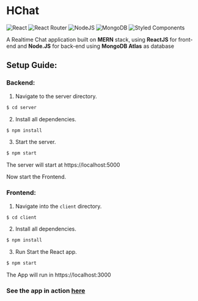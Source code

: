 # **HChat**

![React](https://img.shields.io/badge/react-%2320232a.svg?style=for-the-badge&logo=react&logoColor=%2361DAFB) 
![React Router](https://img.shields.io/badge/React_Router-CA4245?style=for-the-badge&logo=react-router&logoColor=white) 
![NodeJS](https://img.shields.io/badge/node.js-6DA55F?style=for-the-badge&logo=node.js&logoColor=white) 
![MongoDB](https://img.shields.io/badge/MongoDB-%234ea94b.svg?style=for-the-badge&logo=mongodb&logoColor=white) 
![Styled Components](https://img.shields.io/badge/styled--components-DB7093?style=for-the-badge&logo=styled-components&logoColor=white)

A Realtime Chat application built on **MERN** stack, using **ReactJS** for front-end and **Node.JS** for back-end using **MongoDB Atlas** as database

## **Setup Guide**: 

### **Backend:**

1. Navigate to the server directory.
```bash
$ cd server
```
2. Install all dependencies.

```bash
$ npm install
```
3. Start the server.
```bash
$ npm start
```
The server will start at https://localhost:5000 

Now start the Frontend.

### **Frontend:** 

1. Navigate into the `client` directory.
```bash
$ cd client
```
2. Install all dependencies.

```bash
$ npm install
```

3. Run Start the React app.

```bash
$ npm start
```
The App will run in https://localhost:3000

### **See the app in action [here](https://h-chat.vercel.app)**